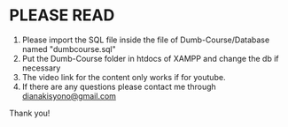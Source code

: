 # PLEASE READ
  1. Please import the SQL file inside the file of Dumb-Course/Database named "dumbcourse.sql"
  2. Put the Dumb-Course folder in htdocs of XAMPP and change the db if necessary
  3. The video link for the content only works if for youtube.
  4. If there are any questions please contact me through dianakisyono@gmail.com

  Thank you!
